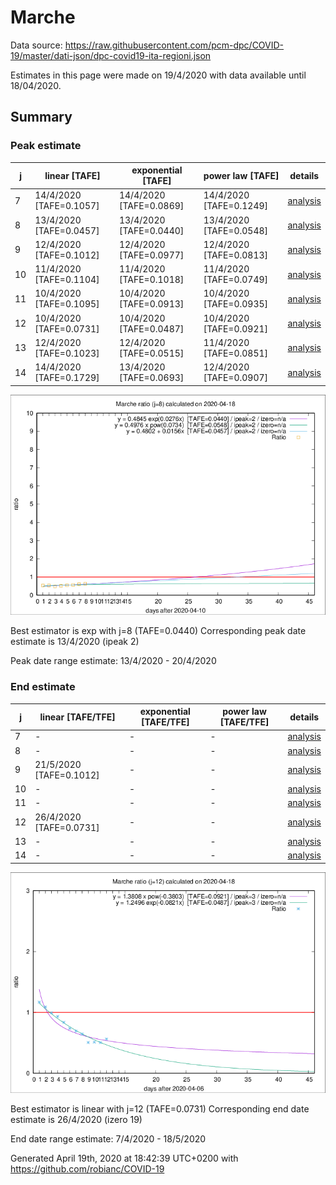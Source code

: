 # Marche


Data source: https://raw.githubusercontent.com/pcm-dpc/COVID-19/master/dati-json/dpc-covid19-ita-regioni.json

Estimates in this page were made on 19/4/2020 with data available until 18/04/2020.


## Summary 

### Peak estimate 
|j|linear [TAFE]|exponential [TAFE]|power law [TAFE]|details|
|---|----|-----------|---------|-------|
|7|14/4/2020 [TAFE=0.1057]|14/4/2020 [TAFE=0.0869]|14/4/2020 [TAFE=0.1249]|[analysis](COVID-19_marche_j7_2020-04-18.md)|
|8|13/4/2020 [TAFE=0.0457]|13/4/2020 [TAFE=0.0440]|13/4/2020 [TAFE=0.0548]|[analysis](COVID-19_marche_j8_2020-04-18.md)|
|9|12/4/2020 [TAFE=0.1012]|12/4/2020 [TAFE=0.0977]|12/4/2020 [TAFE=0.0813]|[analysis](COVID-19_marche_j9_2020-04-18.md)|
|10|11/4/2020 [TAFE=0.1104]|11/4/2020 [TAFE=0.1018]|11/4/2020 [TAFE=0.0749]|[analysis](COVID-19_marche_j10_2020-04-18.md)|
|11|10/4/2020 [TAFE=0.1095]|10/4/2020 [TAFE=0.0913]|10/4/2020 [TAFE=0.0935]|[analysis](COVID-19_marche_j11_2020-04-18.md)|
|12|10/4/2020 [TAFE=0.0731]|10/4/2020 [TAFE=0.0487]|10/4/2020 [TAFE=0.0921]|[analysis](COVID-19_marche_j12_2020-04-18.md)|
|13|12/4/2020 [TAFE=0.1023]|12/4/2020 [TAFE=0.0515]|11/4/2020 [TAFE=0.0851]|[analysis](COVID-19_marche_j13_2020-04-18.md)|
|14|14/4/2020 [TAFE=0.1729]|13/4/2020 [TAFE=0.0693]|12/4/2020 [TAFE=0.0907]|[analysis](COVID-19_marche_j14_2020-04-18.md)|

![best peak estimate](COVID-19_marche_j8_2020-04-18.png)

Best estimator is exp with j=8 (TAFE=0.0440)
Corresponding peak date estimate is 13/4/2020 (ipeak 2)


Peak date range estimate: 13/4/2020 - 20/4/2020

### End estimate 
|j|linear [TAFE/TFE]|exponential [TAFE/TFE]|power law [TAFE/TFE]|details|
|---|----|-----------|---------|-------|
|7|-|-|-|[analysis](COVID-19_marche_j7_2020-04-18.md)|
|8|-|-|-|[analysis](COVID-19_marche_j8_2020-04-18.md)|
|9|21/5/2020 [TAFE=0.1012]|-|-|[analysis](COVID-19_marche_j9_2020-04-18.md)|
|10|-|-|-|[analysis](COVID-19_marche_j10_2020-04-18.md)|
|11|-|-|-|[analysis](COVID-19_marche_j11_2020-04-18.md)|
|12|26/4/2020 [TAFE=0.0731]|-|-|[analysis](COVID-19_marche_j12_2020-04-18.md)|
|13|-|-|-|[analysis](COVID-19_marche_j13_2020-04-18.md)|
|14|-|-|-|[analysis](COVID-19_marche_j14_2020-04-18.md)|

![best zero estimate](COVID-19_marche_j12_2020-04-18.png)

Best estimator is linear with j=12 (TAFE=0.0731)
Corresponding end date estimate is 26/4/2020 (izero 19)


End date range estimate: 7/4/2020 - 18/5/2020

Generated April 19th, 2020 at 18:42:39 UTC+0200 with https://github.com/robianc/COVID-19
